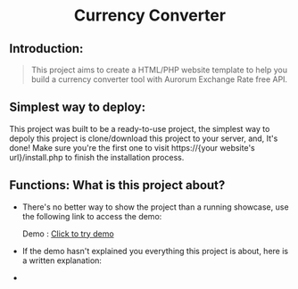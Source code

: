 <h1 align="center"> Currency Converter </h1>

## Introduction:
> This project aims to create a HTML/PHP website template to help you build a currency converter tool with Aurorum Exchange Rate free API.

## Simplest way to deploy:
This project was built to be a ready-to-use project, the simplest way to depoly this project is clone/download this project to your server, and, It's done! Make sure you're the first one to visit https://{your website's url}/install.php to finish the installation process.

## Functions: What is this project about?
- There's no better way to show the project than a running showcase, use the following link to access the demo:

    Demo : [Click to try demo](https://exchange-rate.aurorum.co/dev/demo/)
- If the demo hasn't explained you everything this project is about, here is a written explanation:
- 

